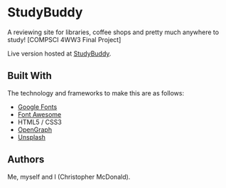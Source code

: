 # StudyBuddy
A reviewing site for libraries, coffee shops and pretty much anywhere to study! [COMPSCI 4WW3 Final Project]

Live version hosted at [StudyBuddy](www.studybuddy.world).

## Built With
The technology and frameworks to make this are as follows:
- [Google Fonts](fonts.google.com)
- [Font Awesome](www.fontawesome.io)
- HTML5 / CSS3
- [OpenGraph](www.ogp.me)
- [Unsplash](www.unsplash.com)

## Authors
Me, myself and I (Christopher McDonald).
